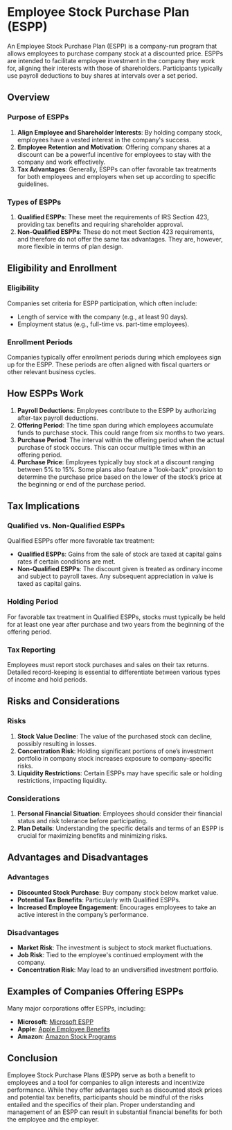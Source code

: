 # Employee Stock Purchase Plan (ESPP)

An Employee Stock Purchase Plan (ESPP) is a company-run program that allows employees to purchase company stock at a discounted price. ESPPs are intended to facilitate employee investment in the company they work for, aligning their interests with those of shareholders. Participants typically use payroll deductions to buy shares at intervals over a set period.

## Overview

### Purpose of ESPPs
1. **Align Employee and Shareholder Interests**: By holding company stock, employees have a vested interest in the company's success.
2. **Employee Retention and Motivation**: Offering company shares at a discount can be a powerful incentive for employees to stay with the company and work effectively.
3. **Tax Advantages**: Generally, ESPPs can offer favorable tax treatments for both employees and employers when set up according to specific guidelines.

### Types of ESPPs
1. **Qualified ESPPs**: These meet the requirements of IRS Section 423, providing tax benefits and requiring shareholder approval.
2. **Non-Qualified ESPPs**: These do not meet Section 423 requirements, and therefore do not offer the same tax advantages. They are, however, more flexible in terms of plan design.

## Eligibility and Enrollment

### Eligibility
Companies set criteria for ESPP participation, which often include:
- Length of service with the company (e.g., at least 90 days).
- Employment status (e.g., full-time vs. part-time employees).

### Enrollment Periods
Companies typically offer enrollment periods during which employees sign up for the ESPP. These periods are often aligned with fiscal quarters or other relevant business cycles.

## How ESPPs Work

1. **Payroll Deductions**: Employees contribute to the ESPP by authorizing after-tax payroll deductions.
2. **Offering Period**: The time span during which employees accumulate funds to purchase stock. This could range from six months to two years.
3. **Purchase Period**: The interval within the offering period when the actual purchase of stock occurs. This can occur multiple times within an offering period.
4. **Purchase Price**: Employees typically buy stock at a discount ranging between 5% to 15%. Some plans also feature a "look-back" provision to determine the purchase price based on the lower of the stock’s price at the beginning or end of the purchase period.

## Tax Implications

### Qualified vs. Non-Qualified ESPPs
Qualified ESPPs offer more favorable tax treatment:
- **Qualified ESPPs**: Gains from the sale of stock are taxed at capital gains rates if certain conditions are met.
- **Non-Qualified ESPPs**: The discount given is treated as ordinary income and subject to payroll taxes. Any subsequent appreciation in value is taxed as capital gains.

### Holding Period
For favorable tax treatment in Qualified ESPPs, stocks must typically be held for at least one year after purchase and two years from the beginning of the offering period.

### Tax Reporting
Employees must report stock purchases and sales on their tax returns. Detailed record-keeping is essential to differentiate between various types of income and hold periods.

## Risks and Considerations

### Risks
1. **Stock Value Decline**: The value of the purchased stock can decline, possibly resulting in losses.
2. **Concentration Risk**: Holding significant portions of one’s investment portfolio in company stock increases exposure to company-specific risks.
3. **Liquidity Restrictions**: Certain ESPPs may have specific sale or holding restrictions, impacting liquidity.

### Considerations
1. **Personal Financial Situation**: Employees should consider their financial status and risk tolerance before participating.
2. **Plan Details**: Understanding the specific details and terms of an ESPP is crucial for maximizing benefits and minimizing risks.

## Advantages and Disadvantages

### Advantages
- **Discounted Stock Purchase**: Buy company stock below market value.
- **Potential Tax Benefits**: Particularly with Qualified ESPPs.
- **Increased Employee Engagement**: Encourages employees to take an active interest in the company’s performance.

### Disadvantages
- **Market Risk**: The investment is subject to stock market fluctuations.
- **Job Risk**: Tied to the employee's continued employment with the company.
- **Concentration Risk**: May lead to an undiversified investment portfolio.

## Examples of Companies Offering ESPPs

Many major corporations offer ESPPs, including:

- **Microsoft**: [Microsoft ESPP](https://www.microsoft.com)
- **Apple**: [Apple Employee Benefits](https://www.apple.com)
- **Amazon**: [Amazon Stock Programs](https://www.amazon.jobs/en/benefits/stock)

## Conclusion

Employee Stock Purchase Plans (ESPP) serve as both a benefit to employees and a tool for companies to align interests and incentivize performance. While they offer advantages such as discounted stock prices and potential tax benefits, participants should be mindful of the risks entailed and the specifics of their plan. Proper understanding and management of an ESPP can result in substantial financial benefits for both the employee and the employer.